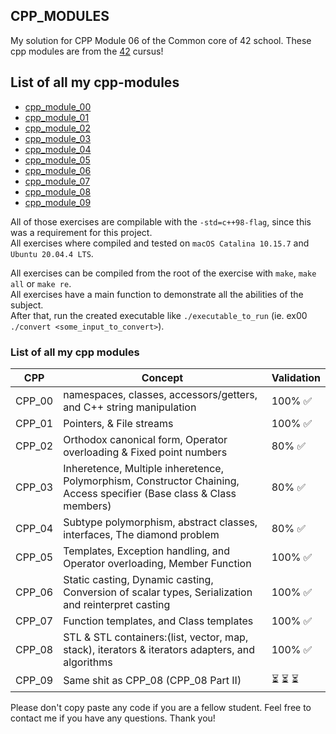 ## CPP_MODULES

My solution for CPP Module 06 of the Common core of 42 school.
These cpp modules are from the [42](https://42.fr) cursus!

## List of all my cpp-modules

- [cpp_module_00](https://github.com/toowan0x1/cpp_module_00)
- [cpp_module_01](https://github.com/toowan0x1/cpp_module_01)
- [cpp_module_02](https://github.com/toowan0x1/cpp_module_02)
- [cpp_module_03](https://github.com/toowan0x1/cpp_module_03)
- [cpp_module_04](https://github.com/toowan0x1/cpp_module_04)
- [cpp_module_05](https://github.com/toowan0x1/cpp_module_05)
- [cpp_module_06](https://github.com/toowan0x1/cpp_module_06)
- [cpp_module_07](https://github.com/toowan0x1/cpp_module_07)
- [cpp_module_08](https://github.com/toowan0x1/cpp_module_08)
- [cpp_module_09](https://github.com/toowan0x1/cpp_module_09)

All of those exercises are compilable with the `-std=c++98-flag`, since this was a requirement for this project.<br>
All exercises where compiled and tested on `macOS Catalina 10.15.7` and `Ubuntu 20.04.4 LTS`.

All exercises can be compiled from the root of the exercise with `make`, `make all` or `make re`.<br>
All exercises have a main function to demonstrate all the abilities of the subject.<br>
After that, run the created executable like `./executable_to_run` (ie. ex00 `./convert <some_input_to_convert>`).<br>

### List of all my cpp modules

| CPP | Concept | Validation |
| ------ | ------ | ------ |
| CPP_00 | namespaces, classes, accessors/getters, and C++ string manipulation | 100% ✅ |
| CPP_01 | Pointers, & File streams | 100% ✅ |
| CPP_02 | Orthodox canonical form, Operator overloading & Fixed point numbers | 80%  ✅ |
| CPP_03 | Inheretence, Multiple inheretence, Polymorphism, Constructor Chaining, Access specifier (Base class & Class members) | 80%  ✅  |
| CPP_04 | Subtype polymorphism, abstract classes, interfaces, The diamond problem | 80%  ✅ |
| CPP_05 | Templates, Exception handling, and Operator overloading, Member Function | 100% ✅ |
| CPP_06 | Static casting, Dynamic casting, Conversion of scalar types, Serialization and reinterpret casting | 100% ✅ |
| CPP_07 | Function templates, and Class templates | 100% ✅ |
| CPP_08 | STL & STL containers:(list, vector, map, stack), iterators & iterators adapters, and algorithms  | 100% ✅ |
| CPP_09 | Same shit as CPP_08 (CPP_08 Part II) | ⏳ ⏳ ⏳ |

Please don't copy paste any code if you are a fellow student.
Feel free to contact me if you have any questions. Thank you!

